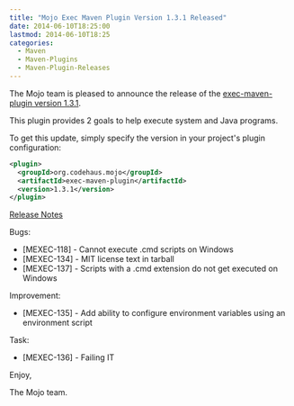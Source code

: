 ```yaml
---
title: "Mojo Exec Maven Plugin Version 1.3.1 Released"
date: 2014-06-10T18:25:00
lastmod: 2014-06-10T18:25
categories:
  - Maven
  - Maven-Plugins
  - Maven-Plugin-Releases
---
```

The Mojo team is pleased to announce the release of the 
[exec-maven-plugin version 1.3.1](http://mojo.codehaus.org/exec-maven-plugin/).


This plugin provides 2 goals to help execute system and Java programs.

To get this update, simply specify the version in your project's plugin
configuration:

```xml
<plugin>
  <groupId>org.codehaus.mojo</groupId>
  <artifactId>exec-maven-plugin</artifactId>
  <version>1.3.1</version>
</plugin>
```
<!-- more -->

[Release Notes](http://jira.codehaus.org/secure/ReleaseNote.jspa?projectId=11240&version=20347)

Bugs:

 * [MEXEC-118] - Cannot execute .cmd scripts on Windows
 * [MEXEC-134] - MIT license text in tarball
 * [MEXEC-137] - Scripts with a .cmd extension do not get executed on Windows

Improvement:

 * [MEXEC-135] - Add ability to configure environment variables using an environment script

Task:

 * [MEXEC-136] - Failing IT




Enjoy,

The Mojo team.
